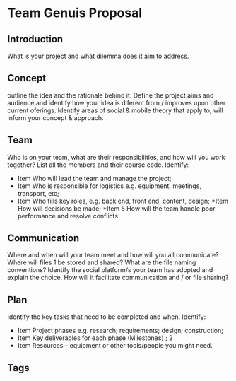 # Team Genuis Proposal
## Introduction
What is your project and what dilemma does it aim to address. 
## Concept 
outline the idea and the rationale behind it. Define the project aims and audience and identify how
your idea is diferent from / improves upon other current oferings. Identify areas of social & mobile theory
that apply to, will inform your concept & approach.
## Team
Who is on your team, what are their responsibilities, and how will you work together? List all the
members and their course code. Identify: 
* Item  Who will lead the team and manage the project; 
* Item Who is responsible for logistics e.g. equipment, meetings, transport, etc; 
* Item  Who fills key roles, e.g. back end, front end, content, design;
*Item How will decisions be made;
*Item 5 How will the team handle poor performance and resolve conflicts. 
## Communication
 Where and when will your team meet and how will you all communicate? Where will files 1
be stored and shared? What are the file naming conventions?
Identify the social platform/s your team has adopted and explain the choice. How will it facilitate
communication and / or file sharing? 
## Plan
 Identify the key tasks that need to be completed and when. Identify:
* Item Project phases e.g. research; requirements; design; construction;
* Item Key deliverables for each phase (Milestones) ; 2
* Item Resources – equipment or other tools/people you might need. 
## Tags
